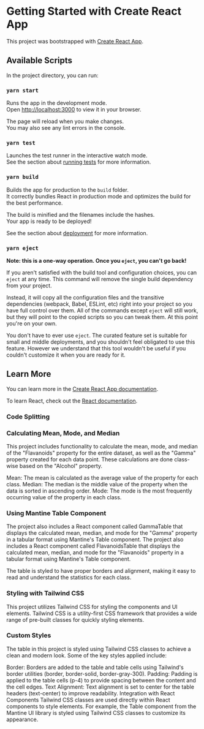 # Getting Started with Create React App

This project was bootstrapped with [Create React App](https://github.com/facebook/create-react-app).

## Available Scripts

In the project directory, you can run:

### `yarn start`

Runs the app in the development mode.\
Open [http://localhost:3000](http://localhost:3000) to view it in your browser.

The page will reload when you make changes.\
You may also see any lint errors in the console.

### `yarn test`

Launches the test runner in the interactive watch mode.\
See the section about [running tests](https://facebook.github.io/create-react-app/docs/running-tests) for more information.

### `yarn build`

Builds the app for production to the `build` folder.\
It correctly bundles React in production mode and optimizes the build for the best performance.

The build is minified and the filenames include the hashes.\
Your app is ready to be deployed!

See the section about [deployment](https://facebook.github.io/create-react-app/docs/deployment) for more information.

### `yarn eject`

**Note: this is a one-way operation. Once you `eject`, you can't go back!**

If you aren't satisfied with the build tool and configuration choices, you can `eject` at any time. This command will remove the single build dependency from your project.

Instead, it will copy all the configuration files and the transitive dependencies (webpack, Babel, ESLint, etc) right into your project so you have full control over them. All of the commands except `eject` will still work, but they will point to the copied scripts so you can tweak them. At this point you're on your own.

You don't have to ever use `eject`. The curated feature set is suitable for small and middle deployments, and you shouldn't feel obligated to use this feature. However we understand that this tool wouldn't be useful if you couldn't customize it when you are ready for it.

## Learn More

You can learn more in the [Create React App documentation](https://facebook.github.io/create-react-app/docs/getting-started).

To learn React, check out the [React documentation](https://reactjs.org/).

### Code Splitting

### Calculating Mean, Mode, and Median
This project includes functionality to calculate the mean, mode, and median of the "Flavanoids" property for the entire dataset, as well as the "Gamma" property created for each data point. These calculations are done class-wise based on the "Alcohol" property.

Mean: The mean is calculated as the average value of the property for each class.
Median: The median is the middle value of the property when the data is sorted in ascending order.
Mode: The mode is the most frequently occurring value of the property in each class.

### Using Mantine Table Component
The project also includes a React component called GammaTable that displays the calculated mean, median, and mode for the "Gamma" property in a tabular format using Mantine's Table component.
The project also includes a React component called FlavanoidsTable that displays the calculated mean, median, and mode for the "Flavanoids" property in a tabular format using Mantine's Table component.

The table is styled to have proper borders and alignment, making it easy to read and understand the statistics for each class.

### Styling with Tailwind CSS
This project utilizes Tailwind CSS for styling the components and UI elements. Tailwind CSS is a utility-first CSS framework that provides a wide range of pre-built classes for quickly styling elements.

### Custom Styles
The table in this project is styled using Tailwind CSS classes to achieve a clean and modern look. Some of the key styles applied include:

Border: Borders are added to the table and table cells using Tailwind's border utilities (border, border-solid, border-gray-300).
Padding: Padding is applied to the table cells (p-4) to provide spacing between the content and the cell edges.
Text Alignment: Text alignment is set to center for the table headers (text-center) to improve readability.
Integration with React Components
Tailwind CSS classes are used directly within React components to style elements. For example, the Table component from the Mantine UI library is styled using Tailwind CSS classes to customize its appearance.
